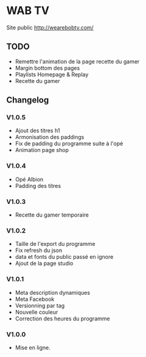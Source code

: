 # WAB TV

Site public http://wearebobtv.com/

## TODO
- Remettre l'animation de la page recette du gamer
- Margin bottom des pages
- Playlists Homepage & Replay
- Recette du gamer

## Changelog

### V1.0.5
- Ajout des titres h1
- Armonisation des paddings
- Fix de padding du programme suite à l'opé
- Animation page shop
### V1.0.4
- Opé Albion
- Padding des titres
### V1.0.3
- Recette du gamer temporaire
### V1.0.2
- Taille de l'export du programme
- Fix refresh du json
- data et fonts du public passé en ignore
- Ajout de la page studio
### V1.0.1
- Meta description dynamiques
- Meta Facebook
- Versionning par tag
- Nouvelle couleur
- Correction des heures du programme
### V1.0.0
- Mise en ligne.